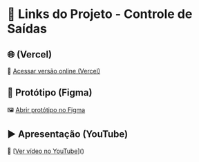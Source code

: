 # 🔗 Links do Projeto - Controle de Saídas
## 🌐 (Vercel)
🔗 [Acessar versão online (Vercel)](https://controle-de-saidas-sigma.vercel.app/)
## 🎨 Protótipo (Figma)
🖼️ [Abrir protótipo no Figma](https://www.figma.com/design/rd744R39o7u7FcnzDRhgqJ/Untitled?node-id=0-1&p=f&t=5Y3V5SgWUE1kVJyW-0) 

## ▶️ Apresentação (YouTube)
🎥 [[Ver vídeo no YouTube](https://youtu.be/NEK9tYlhsTo?feature=shared)]()


